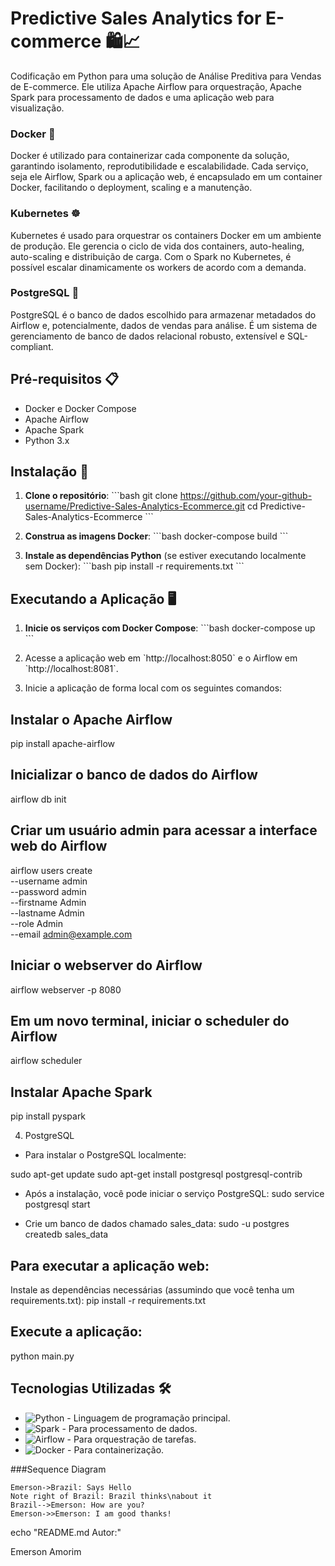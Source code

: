 # Predictive Sales Analytics for E-commerce 🛍️📈

Codificação em Python para uma solução de Análise Preditiva para Vendas de E-commerce. Ele utiliza Apache Airflow para orquestração, Apache Spark para processamento de dados e uma aplicação web para visualização.

### Docker 🐳

Docker é utilizado para containerizar cada componente da solução, garantindo isolamento, reprodutibilidade e escalabilidade. Cada serviço, seja ele Airflow, Spark ou a aplicação web, é encapsulado em um container Docker, facilitando o deployment, scaling e a manutenção.

### Kubernetes ☸️

Kubernetes é usado para orquestrar os containers Docker em um ambiente de produção. Ele gerencia o ciclo de vida dos containers, auto-healing, auto-scaling e distribuição de carga. Com o Spark no Kubernetes, é possível escalar dinamicamente os workers de acordo com a demanda.

### PostgreSQL 🐘

PostgreSQL é o banco de dados escolhido para armazenar metadados do Airflow e, potencialmente, dados de vendas para análise. É um sistema de gerenciamento de banco de dados relacional robusto, extensível e SQL-compliant.


## Pré-requisitos 📋

- Docker e Docker Compose
- Apache Airflow
- Apache Spark
- Python 3.x

## Instalação 🚀

1. **Clone o repositório**:
   \`\`\`bash
   git clone https://github.com/your-github-username/Predictive-Sales-Analytics-Ecommerce.git
   cd Predictive-Sales-Analytics-Ecommerce
   \`\`\`

2. **Construa as imagens Docker**:
   \`\`\`bash
   docker-compose build
   \`\`\`

3. **Instale as dependências Python** (se estiver executando localmente sem Docker):
   \`\`\`bash
   pip install -r requirements.txt
   \`\`\`

## Executando a Aplicação 🖥️

1. **Inicie os serviços com Docker Compose**:
   \`\`\`bash
   docker-compose up
   \`\`\`

2. Acesse a aplicação web em \`http://localhost:8050\` e o Airflow em \`http://localhost:8081\`.

3. Inicie a aplicação de forma local com os seguintes comandos:

## Instalar o Apache Airflow
pip install apache-airflow

## Inicializar o banco de dados do Airflow
airflow db init

## Criar um usuário admin para acessar a interface web do Airflow
airflow users create \
    --username admin \
    --password admin \
    --firstname Admin \
    --lastname Admin \
    --role Admin \
    --email admin@example.com
    
## Iniciar o webserver do Airflow
airflow webserver -p 8080

## Em um novo terminal, iniciar o scheduler do Airflow
airflow scheduler

## Instalar Apache Spark
pip install pyspark


4. PostgreSQL
- Para instalar o PostgreSQL localmente:

sudo apt-get update
sudo apt-get install postgresql postgresql-contrib

- Após a instalação, você pode iniciar o serviço PostgreSQL:
sudo service postgresql start

- Crie um banco de dados chamado sales_data:
sudo -u postgres createdb sales_data

## Para executar a aplicação web:
Instale as dependências necessárias (assumindo que você tenha um requirements.txt):
pip install -r requirements.txt

## Execute a aplicação:
python main.py


## Tecnologias Utilizadas 🛠️

- ![Python](https://img.shields.io/badge/-Python-3776AB?style=flat-square&logo=python&logoColor=white) - Linguagem de programação principal.
- ![Spark](https://img.shields.io/badge/-Spark-E25A1C?style=flat-square&logo=apache-spark&logoColor=white) - Para processamento de dados.
- ![Airflow](https://img.shields.io/badge/-Airflow-017CEE?style=flat-square&logo=apache-airflow&logoColor=white) - Para orquestração de tarefas.
- ![Docker](https://img.shields.io/badge/-Docker-2496ED?style=flat-square&logo=docker&logoColor=white) - Para containerização.


###Sequence Diagram
                    
```seq
Emerson->Brazil: Says Hello 
Note right of Brazil: Brazil thinks\nabout it 
Brazil-->Emerson: How are you? 
Emerson->>Emerson: I am good thanks!
```

echo "README.md Autor:"

Emerson Amorim
